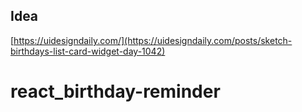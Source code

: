 ## Idea

[https://uidesigndaily.com/](https://uidesigndaily.com/posts/sketch-birthdays-list-card-widget-day-1042)
# react_birthday-reminder
